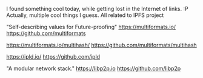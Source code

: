 I found something cool today, while getting lost in the
Internet of links. :P Actually, multiple cool things
I guess. All related to IPFS project

"Self-describing values for Future-proofing"
https://multiformats.io/
https://github.com/multiformats

https://multiformats.io/multihash/
https://github.com/multiformats/multihash

https://ipld.io/
https://github.com/ipld


"A modular network stack."
https://libp2p.io
https://github.com/libp2p
